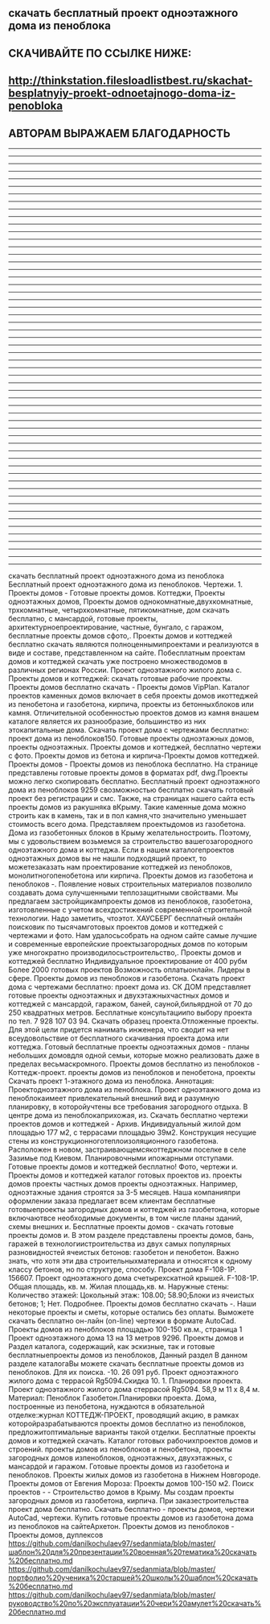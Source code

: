 скачать бесплатный проект одноэтажного дома из пеноблока
--------------------------------------------------
СКАЧИВАЙТЕ ПО ССЫЛКЕ НИЖЕ:
--------------------------------------------------
http://thinkstation.filesloadlistbest.ru/skachat-besplatnyiy-proekt-odnoetajnogo-doma-iz-penobloka
--------------------------------------------------
АВТОРАМ ВЫРАЖАЕМ БЛАГОДАРНОСТЬ
--------------------------------------------------
--------------------------------------------------
--------------------------------------------------
--------------------------------------------------
--------------------------------------------------
--------------------------------------------------
--------------------------------------------------
--------------------------------------------------
--------------------------------------------------
--------------------------------------------------
--------------------------------------------------
--------------------------------------------------
--------------------------------------------------
--------------------------------------------------
--------------------------------------------------
--------------------------------------------------
--------------------------------------------------
--------------------------------------------------
--------------------------------------------------
--------------------------------------------------
--------------------------------------------------
--------------------------------------------------
--------------------------------------------------
--------------------------------------------------
--------------------------------------------------
--------------------------------------------------
--------------------------------------------------
--------------------------------------------------
--------------------------------------------------
--------------------------------------------------
--------------------------------------------------
--------------------------------------------------
--------------------------------------------------
--------------------------------------------------
--------------------------------------------------
--------------------------------------------------
--------------------------------------------------
--------------------------------------------------
--------------------------------------------------
--------------------------------------------------
--------------------------------------------------
--------------------------------------------------
--------------------------------------------------
--------------------------------------------------
--------------------------------------------------
--------------------------------------------------
--------------------------------------------------
--------------------------------------------------
--------------------------------------------------
--------------------------------------------------
--------------------------------------------------
--------------------------------------------------
--------------------------------------------------
--------------------------------------------------
--------------------------------------------------
--------------------------------------------------
--------------------------------------------------
скачать бесплатный проект одноэтажного дома из пеноблока Бесплатный проект одноэтажного дома из пеноблоков. Чертежи. 1. Проекты домов - Готовые проекты домов. Коттеджи, Проекты одноэтажных домов, Проекты домов однокомнатные,двухкомнатные, трхкомнатные, четырхкомнатные, пятикомнатные, дом скачать бесплатно, с мансардой, готовые проекты, архитектурноепроектирование, частные, бунгало, с гаражом, бесплатные проекты домов сфото,. Проекты домов и коттеджей бесплатно скачать являются полноценнымипроектами и реализуются в виде и составе, представленном на сайте. Побесплатным проектам домов и коттеджей скачать уже построено множестводомов в различных регионах России. Проект одноэтажного жилого дома с. Проекты домов и коттеджей: скачать готовые рабочие проекты. Проекты домов бесплатно скачать - Проекты домов VipPlan. Каталог проектов каменных домов включает в себя проекты домов икоттеджей из пенобетона и газобетона, кирпича, проекты из бетонныхблоков или камня. Отличительной особенностью проектов домов из камня внашем каталоге является их разнообразие, большинство из них этокапитальные дома. Скачать проект дома с чертежами бесплатно: проект дома из пеноблоков150. Готовые проекты одноэтажных домов, проекты одноэтажных. Проекты домов и коттеджей, бесплатно чертежи с фото. Проекты домов из бетона и кирпича-Проекты домов коттеджей. Проекты домов - Проекты домов из пеноблока бесплатно. На странице представлены готовые проекты домов в форматах pdf, dwg.Проекты можно легко скопировать бесплатно.
Бесплатный проект одноэтажного дома из пеноблоков  9259 свозможностью бесплатно скачать готовый проект без регистрации и смс. Также, на страницах нашего сайта есть проекты домов из ракушняка вКрыму. Такие каменные дома можно строить как в камень, так и в пол камня,что значительно уменьшает стоимость всего дома. Представляем проектыдомов из газобетона. Дома из газобетонных блоков в Крыму желательностроить. Поэтому, мы с удовольствием возьмемся за строительство вашегозагородного одноэтажного дома и коттеджа. Если в нашем каталогепроектов одноэтажных домов вы не нашли подходящий проект, то можетезаказать нам проектирование коттеджей из пеноблоков, монолитногопенобетона или кирпича. Проекты домов из газобетона и пеноблоков -. Появление новых строительных материалов позволило создавать дома сулучшенными теплозащитными свойствами. Мы предлагаем застройщикампроекты домов из пеноблоков, газобетона, изготовленные с учетом всехдостижений современной строительной технологии. Надо заметить, чтоэтот. ХАУСБЕРГ   бесплатный онлайн поисковик по тысячамготовых проектов домов и коттеджей с чертежами и фото. Нам удалосьсобрать на одном сайте самые лучшие и современные европейские проектызагородных домов по которым уже многократно производилосьстроительство,. Проекты домов и коттеджей бесплатно  Индивидуальное проектирование от 400 рубм  Более 2000 готовых проектов  Возможность оплатыонлайн.  Лидеры в сфере. Проекты домов из пеноблоков и газобетона. Скачать проект дома с чертежами бесплатно: проект дома из. СК ДОМ представляет готовые проекты одноэтажных и двухэтажныхчастных домов и коттеджей с мансардой, гаражом, баней, сауной,бильярдной от 70 до 250 квадратных метров.  Бесплатные консультациипо выбору проекта по тел. 7 928 107 03 94. Скачать образец проекта.Отложенные проекты. Для этой цели придется нанимать инженера, что сводит на нет всеудовольствие от бесплатного скачивания проекта дома или коттеджа. Готовый бесплатные проекты одноэтажных домов - планы небольших домовдля одной семьи, которые можно реализовать даже в пределах весьмаскромного. Проекты домов бесплатно из пеноблоков - Коттедж-проект. проекты домов из пеноблоков и пенобетона, проекты
Скачать проект 1-этажного дома из пеноблока. Аннотация: Проектодноэтажного дома из пеноблока. Проект одноэтажного дома из пеноблокаимеет привлекательный внешний вид и разумную планировку, в которойучтены все требования загородного отдыха. В центре дома из пеноблокаприхожая, из. Скачать бесплатно чертежи проектов домов и коттеджей - Архив. Индивидуальный жилой дом площадью 177 м2, с террасами площадью 39м2. Конструкция  несущие стены из конструкционноготеплоизоляционного газобетона. Расположен в новом, застраивающемсякоттеджном поселке в селе Зазимье под Киевом. Планировочными ипожарными отступами. Готовые проекты домов и коттеджей бесплатно! Фото, чертежи и. Проекты домов и коттеджей  каталог готовых проектов из. проекты домов  проекты частных домов  проекты одноэтажных. Например, одноэтажные здания строятся за 3-5 месяцев. Наша компанияпри оформлении заказа предлагает всем клиентам бесплатные готовыепроекты загородных домов и коттеджей из газобетона, которые включаютвсе необходимые документы, в том числе планы зданий, схемы внешних и. Бесплатные проекты домов - скачать готовые проекты домов и. В этом разделе представлены проекты домов, бань, гаражей в технологиистроительства из двух самых популярных разновидностей ячеистых бетонов: газобетон и пенобетон. Важно знать, что хотя эти два строительныхматериала и относятся к одному классу бетонов, но по структуре, способу. Проект дома F-108-1P. 156607. Проект одноэтажного дома счетырехскатной крышей.  F-108-1P. Общая площадь, кв. м. Жилая площадь,кв. м. Наружные стены: Количество этажей: Цокольный этаж: 108.00; 58.90;Блоки из ячеистых бетонов; 1; Нет. Подробнее. Проекты домов бесплатно скачать -. Наши некоторые проекты и сметы, которые остались без оплаты. Выможете скачать бесплатно он-лайн (on-line) чертежи в формате AutoCad. Проекты домов из пеноблоков площадью 100-150 кв.м., страница 1
Проект одноэтажного дома 13 на 13 метров 9296. Проекты домов и Раздел каталога, содержащий, как эскизные, так и готовые бесплатныепроекты домов из пеноблоков, Данный раздел  В данном разделе каталогаВы можете скачать бесплатные проекты домов из пеноблоков. Для их поиска. -10. 26 091 руб. Проект одноэтажного жилого дома с террасой Rg5094.Скидка 10. 1. Планировки проекта. Проект одноэтажного жилого дома стеррасой Rg5094. 58,9 м  11 х 8,4 м. Материал: Пеноблок  Газобетон.Планировки проекта. Дома, построенные из пенобетона, нуждаются в обязательной отделке:журнал КОТТЕДЖ-ПРОЕКТ, проводящий акцию, в рамках которойразрабатываются проекты домов бесплатно из пеноблоков, предложитоптимальные варианты такой отделки. Бесплатные проекты домов и коттеджей скачать. Каталог готовых рабочихпроектов домов и строений. проекты домов из пеноблоков и пенобетона, проекты загородных домов изпеноблоков, одноэтажных, двухэтажных, с мансардой и гаражом. Готовые проекты домов из газобетона и пеноблоков. Проекты жилых домов из газобетона в Нижнем Новгороде. Проекты домов от Евгения Мороза: Проекты домов 100-150 м2. Поиск проектов -  - Строительство домов в Крыму. Мы создам проекты загородных домов из газобетона, кирпича. При заказестроительства проект дома бесплатно. Скачать бесплатно - проекты домов, чертежи AutoCad, чертежи. Купить готовые проекты домов из газобетона дома из пеноблоков на сайтеАрхетон. Проекты домов из пеноблоков - Проекты домов, дуплексов
https://github.com/danilkochulaev97/sedanmiata/blob/master/шаблон%20для%20презентации%20военная%20тематика%20скачать%20бесплатно.md
https://github.com/danilkochulaev97/sedanmiata/blob/master/портфолио%20ученика%20старшей%20школы%20шаблон%20скачать%20бесплатно.md
https://github.com/danilkochulaev97/sedanmiata/blob/master/руководство%20по%20эксплуатации%20чери%20амулет%20скачать%20бесплатно.md